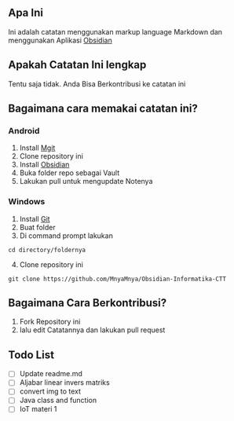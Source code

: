 
## Apa Ini

Ini adalah catatan menggunakan markup language Markdown dan menggunakan Aplikasi [Obsidian](https://obsidian.md/)

## Apakah Catatan Ini lengkap

Tentu saja tidak. Anda Bisa Berkontribusi ke catatan ini

## Bagaimana cara memakai catatan ini?

### Android

1. Install [Mgit](https://f-droid.org/id/packages/com.manichord.mgit/)
2. Clone repository ini
3. Install [Obsidian](https://obsidian.md/)
4. Buka folder repo sebagai Vault
5. Lakukan pull untuk mengupdate Notenya

### Windows

1. Install [Git](https://git-scm.com/downloads)
2. Buat folder
3. Di command prompt lakukan
```
cd directory/foldernya
```
4. Clone repository ini
```
git clone https://github.com/MnyaMnya/Obsidian-Informatika-CTT
```


## Bagaimana Cara Berkontribusi?

1. Fork Repository ini
2. lalu edit Catatannya dan lakukan pull request
 
## Todo List

- [ ] Update readme.md
- [ ] Aljabar linear invers matriks
- [ ] convert img to text
- [ ] Java class and function
- [ ] IoT materi 1
